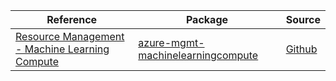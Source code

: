 | Reference | Package | Source |
|---|---|---|
|[Resource Management - Machine Learning Compute](mgmt-machinelearningcompute-readme.md)|[azure-mgmt-machinelearningcompute](https://pypi.org/project/azure-mgmt-machinelearningcompute)|[Github](https://github.com/Azure/azure-sdk-for-python/blob/main/sdk/machinelearning/azure-mgmt-machinelearningcompute)|
